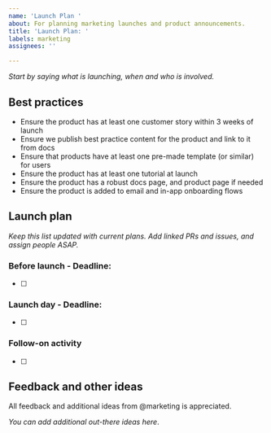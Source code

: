 ```yaml
---
name: 'Launch Plan '
about: For planning marketing launches and product announcements.
title: 'Launch Plan: '
labels: marketing
assignees: ''

---
```


_Start by saying what is launching, when and who is involved._

## Best practices
- Ensure the product has at least one customer story within 3 weeks of launch
- Ensure we publish best practice content for the product and link to it from docs
- Ensure that products have at least one pre-made template (or similar) for users
- Ensure the product has at least one tutorial at launch
- Ensure the product has a robust docs page, and product page if needed
- Ensure the product is added to email and in-app onboarding flows

## Launch plan

_Keep this list updated with current plans. Add linked PRs and issues, and assign people ASAP._

### Before launch - Deadline: 

- [ ] 

### Launch day - Deadline: 

- [ ] 

### Follow-on activity

- [ ] 

## Feedback and other ideas
All feedback and additional ideas from @marketing is appreciated. 

_You can add additional out-there ideas here_.
